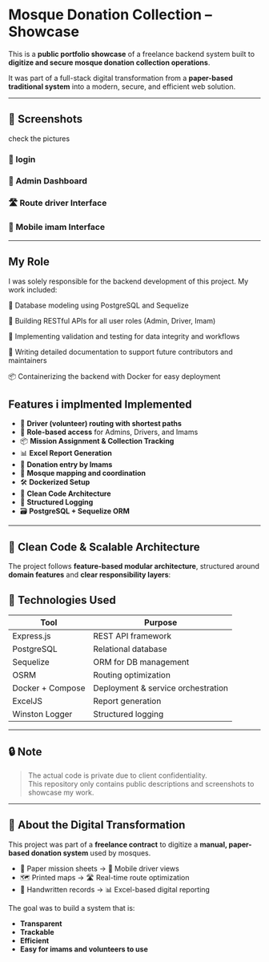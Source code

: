 #  Mosque Donation Collection – Showcase

This is a **public portfolio showcase** of a freelance backend system built to **digitize and secure mosque donation collection operations**.

It was part of a full-stack digital transformation from a **paper-based traditional system** into a modern, secure, and efficient web solution.

---


## 📸 Screenshots
check the pictures

### 🔧 login


### 🔧 Admin Dashboard


### 🛣 Route driver Interface


### 📱 Mobile imam Interface



---
 ## My Role
I was solely responsible for the backend development of this project. My work included:

📐 Database modeling using PostgreSQL and Sequelize

🔧 Building RESTful APIs for all user roles (Admin, Driver, Imam)

🧪 Implementing validation and testing for data integrity and workflows

📄 Writing detailed documentation to support future contributors and maintainers

📦 Containerizing the backend with Docker for easy deployment

##  Features i implmented Implemented

- 🚚 **Driver (volunteer) routing with shortest paths**
- 🔐 **Role-based access** for Admins, Drivers, and Imams
- 📦 **Mission Assignment & Collection Tracking**
- 📊 **Excel Report Generation**
- 🧾 **Donation entry by Imams**
-  🕌 **Mosque mapping and coordination**
- 🛠 **Dockerized Setup**
- 🧼 **Clean Code Architecture**
- 📘 **Structured Logging**
- 🗃 **PostgreSQL + Sequelize ORM**

---

## 🧱 Clean Code & Scalable Architecture

The project follows **feature-based modular architecture**, structured around **domain features** and **clear responsibility layers**:


## 🔐 Technologies Used

| Tool               | Purpose                          |
|--------------------|----------------------------------|
| Express.js         | REST API framework               |
| PostgreSQL         | Relational database              |
| Sequelize          | ORM for DB management            |
| OSRM               | Routing optimization             |
| Docker + Compose   | Deployment & service orchestration |
| ExcelJS            | Report generation                |
| Winston Logger     | Structured logging               |

---

## 🔒 Note

> The actual code is private due to client confidentiality.  
> This repository only contains public descriptions and screenshots to showcase my work.

---
## 🧩 About the Digital Transformation

This project was part of a **freelance contract** to digitize a **manual, paper-based donation system** used by mosques.

- 📝 Paper mission sheets → 📱 Mobile driver views
- 🗺 Printed maps → 🛣 Real-time route optimization
- 📇 Handwritten records → 📊 Excel-based digital reporting

The goal was to build a system that is:
- **Transparent**
- **Trackable**
- **Efficient**
- **Easy for imams and volunteers to use**


